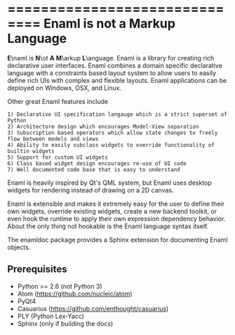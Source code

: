 ==============================
Enaml is not a Markup Language
==============================
**E**\naml is **N**\ot **A** **M**\arkup **L**\anguage. Enaml is a library for
creating rich declarative user interfaces. Enaml combines a domain specific
declarative language with a constraints based layout system to allow users to
easily define rich UIs with complex and flexible layouts. Enaml applications
can be deployed on Windows, OSX, and Linux.

Other great Enaml features include

    1) Declarative UI specification langauge which is a strict superset of Python
    2) Architecture design which encourages Model-View separation
    3) Subscription based operators which allow state changes to freely flow between models and views
    4) Ability to easily subclass widgets to override functionality of builtin widgets
    5) Support for custom UI widgets
    6) Class based widget design encourages re-use of UI code
    7) Well documented code base that is easy to understand

Enaml is heavily inspired by Qt's QML system, but Enaml uses desktop widgets
for rendering instead of drawing on a 2D canvas.

Enaml is extensible and makes it extremely easy for the user to define
their own widgets, override existing widgets, create a new backend toolkit,
or even hook the runtime to apply their own expression dependency behavior.
About the only thing not hookable is the Enaml language syntax itself.

The enamldoc package provides a Sphinx extension for documenting Enaml objects.

Prerequisites
-------------
* Python >= 2.6 (not Python 3)
* Atom (https://github.com/nucleic/atom)
* PyQt4
* Casuarius (https://github.com/enthought/casuarius)
* PLY (Python Lex-Yacc)
* Sphinx (only if building the docs)
